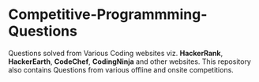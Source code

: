 # Competitive-Programmming-Questions

Questions solved from Various Coding websites viz. **HackerRank**, **HackerEarth**, **CodeChef**, **CodingNinja** and other websites.
This repository also contains Questions from various offline and onsite competitions.
